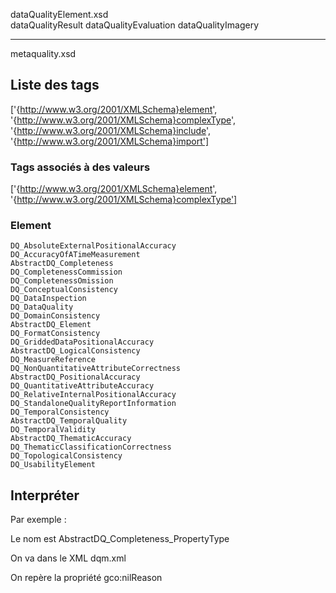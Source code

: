 dataQualityElement.xsd  
dataQualityResult
dataQualityEvaluation
dataQualityImagery

----

metaquality.xsd

## Liste des tags
['{http://www.w3.org/2001/XMLSchema}element', '{http://www.w3.org/2001/XMLSchema}complexType', '{http://www.w3.org/2001/XMLSchema}include', '{http://www.w3.org/2001/XMLSchema}import']

### Tags associés à des valeurs
['{http://www.w3.org/2001/XMLSchema}element', '{http://www.w3.org/2001/XMLSchema}complexType']

### Element
	DQ_AbsoluteExternalPositionalAccuracy
	DQ_AccuracyOfATimeMeasurement
	AbstractDQ_Completeness
	DQ_CompletenessCommission
	DQ_CompletenessOmission
	DQ_ConceptualConsistency
	DQ_DataInspection
	DQ_DataQuality
	DQ_DomainConsistency
	AbstractDQ_Element
	DQ_FormatConsistency
	DQ_GriddedDataPositionalAccuracy
	AbstractDQ_LogicalConsistency
	DQ_MeasureReference
	DQ_NonQuantitativeAttributeCorrectness
	AbstractDQ_PositionalAccuracy
	DQ_QuantitativeAttributeAccuracy
	DQ_RelativeInternalPositionalAccuracy
	DQ_StandaloneQualityReportInformation
	DQ_TemporalConsistency
	AbstractDQ_TemporalQuality
	DQ_TemporalValidity
	AbstractDQ_ThematicAccuracy
	DQ_ThematicClassificationCorrectness
	DQ_TopologicalConsistency
	DQ_UsabilityElement

## Interpréter
Par exemple :

<complexType name="AbstractDQ_Completeness_PropertyType">
    <sequence minOccurs="0">
      <element ref="mdq:AbstractDQ_Completeness"/>
    </sequence>
    <attributeGroup ref="gco:ObjectReference"/>
    <attribute ref="gco:nilReason"/>
  </complexType>

Le nom est AbstractDQ_Completeness_PropertyType

On va dans le XML dqm.xml

On repère la propriété gco:nilReason

